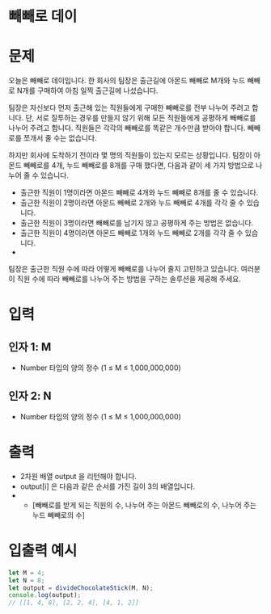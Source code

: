 빼빼로 데이
===

# 문제
오늘은 빼빼로 데이입니다. 한 회사의 팀장은 출근길에 아몬드 빼빼로 M개와 누드 빼빼로 N개를 구매하여 아침 일찍 출근길에 나섰습니다.

팀장은 자신보다 먼저 출근해 있는 직원들에게 구매한 빼빼로를 전부 나누어 주려고 합니다.
단, 서로 질투하는 경우를 만들지 않기 위해 모든 직원들에게 공평하게 빼빼로를 나누어 주려고 합니다.
직원들은 각각의 빼빼로를 똑같은 개수만큼 받아야 합니다. 빼빼로를 쪼개서 줄 수는 없습니다.

하지만 회사에 도착하기 전이라 몇 명의 직원들이 있는지 모르는 상황입니다.
팀장이 아몬드 빼빼로를 4개, 누드 빼빼로를 8개를 구매 했다면, 다음과 같이 세 가지 방법으로 나누어 줄 수 있습니다.

* 출근한 직원이 1명이라면 아몬드 빼빼로 4개와 누드 빼빼로 8개를 줄 수 있습니다.
* 출근한 직원이 2명이라면 아몬드 빼빼로 2개와 누드 빼빼로 4개를 각각 줄 수 있습니다.
* 출근한 직원이 3명이라면 빼빼로를 남기지 않고 공평하게 주는 방법은 없습니다.
* 출근한 직원이 4명이라면 아몬드 빼빼로 1개와 누드 빼빼로 2개를 각각 줄 수 있습니다.
* 
팀장은 출근한 직원 수에 따라 어떻게 빼빼로를 나누어 줄지 고민하고 있습니다.
여러분이 직원 수에 따라 빼빼로를 나누어 주는 방법을 구하는 솔루션을 제공해 주세요.

# 입력
## 인자 1: M
* Number 타입의 양의 정수 (1 ≤ M ≤ 1,000,000,000)

## 인자 2: N
* Number 타입의 양의 정수 (1 ≤ M ≤ 1,000,000,000)

# 출력
* 2차원 배열 output 을 리턴해야 합니다.
* output[i] 은 다음과 같은 순서를 가진 길이 3의 배열입니다.
* * [빼빼로를 받게 되는 직원의 수, 나누어 주는 아몬드 빼빼로의 수, 나누어 주는 누드 빼빼로의 수]

# 입출력 예시
```javascript
let M = 4;
let N = 8;
let output = divideChocolateStick(M, N);
console.log(output);
// [[1, 4, 8], [2, 2, 4], [4, 1, 2]]
```
